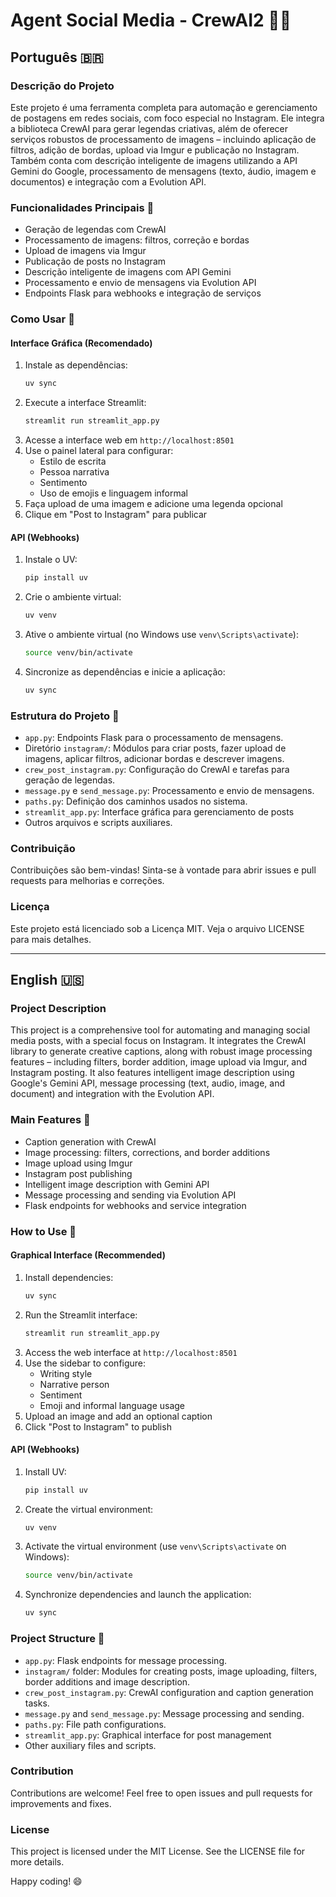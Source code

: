 # Agent Social Media - CrewAI2 📱🤖

## Português 🇧🇷

### Descrição do Projeto
Este projeto é uma ferramenta completa para automação e gerenciamento de postagens em redes sociais, com foco especial no Instagram. Ele integra a biblioteca CrewAI para gerar legendas criativas, além de oferecer serviços robustos de processamento de imagens – incluindo aplicação de filtros, adição de bordas, upload via Imgur e publicação no Instagram. Também conta com descrição inteligente de imagens utilizando a API Gemini do Google, processamento de mensagens (texto, áudio, imagem e documentos) e integração com a Evolution API.

### Funcionalidades Principais 🚀
- Geração de legendas com CrewAI
- Processamento de imagens: filtros, correção e bordas
- Upload de imagens via Imgur
- Publicação de posts no Instagram
- Descrição inteligente de imagens com API Gemini
- Processamento e envio de mensagens via Evolution API
- Endpoints Flask para webhooks e integração de serviços

### Como Usar 🚀

#### Interface Gráfica (Recomendado)
1. Instale as dependências:
   ```bash
   uv sync
   ```
2. Execute a interface Streamlit:
   ```bash
   streamlit run streamlit_app.py
   ```
3. Acesse a interface web em `http://localhost:8501`
4. Use o painel lateral para configurar:
   - Estilo de escrita
   - Pessoa narrativa
   - Sentimento
   - Uso de emojis e linguagem informal
5. Faça upload de uma imagem e adicione uma legenda opcional
6. Clique em "Post to Instagram" para publicar

#### API (Webhooks)
1. Instale o UV:
   ```bash
   pip install uv
   ```
2. Crie o ambiente virtual:
   ```bash
   uv venv
   ```
3. Ative o ambiente virtual (no Windows use `venv\Scripts\activate`):
   ```bash
   source venv/bin/activate
   ```
4. Sincronize as dependências e inicie a aplicação:
   ```bash
   uv sync
   ```

### Estrutura do Projeto 📂
- `app.py`: Endpoints Flask para o processamento de mensagens.
- Diretório `instagram/`: Módulos para criar posts, fazer upload de imagens, aplicar filtros, adicionar bordas e descrever imagens.
- `crew_post_instagram.py`: Configuração do CrewAI e tarefas para geração de legendas.
- `message.py` e `send_message.py`: Processamento e envio de mensagens.
- `paths.py`: Definição dos caminhos usados no sistema.
- `streamlit_app.py`: Interface gráfica para gerenciamento de posts
- Outros arquivos e scripts auxiliares.

### Contribuição
Contribuições são bem-vindas! Sinta-se à vontade para abrir issues e pull requests para melhorias e correções.

### Licença
Este projeto está licenciado sob a Licença MIT. Veja o arquivo LICENSE para mais detalhes.

---

## English 🇺🇸

### Project Description
This project is a comprehensive tool for automating and managing social media posts, with a special focus on Instagram. It integrates the CrewAI library to generate creative captions, along with robust image processing features – including filters, border addition, image upload via Imgur, and Instagram posting. It also features intelligent image description using Google's Gemini API, message processing (text, audio, image, and document) and integration with the Evolution API.

### Main Features 🚀
- Caption generation with CrewAI
- Image processing: filters, corrections, and border additions
- Image upload using Imgur
- Instagram post publishing
- Intelligent image description with Gemini API
- Message processing and sending via Evolution API
- Flask endpoints for webhooks and service integration

### How to Use 🚀

#### Graphical Interface (Recommended)
1. Install dependencies:
   ```bash
   uv sync
   ```
2. Run the Streamlit interface:
   ```bash
   streamlit run streamlit_app.py
   ```
3. Access the web interface at `http://localhost:8501`
4. Use the sidebar to configure:
   - Writing style
   - Narrative person
   - Sentiment
   - Emoji and informal language usage
5. Upload an image and add an optional caption
6. Click "Post to Instagram" to publish

#### API (Webhooks)
1. Install UV:
   ```bash
   pip install uv
   ```
2. Create the virtual environment:
   ```bash
   uv venv
   ```
3. Activate the virtual environment (use `venv\Scripts\activate` on Windows):
   ```bash
   source venv/bin/activate
   ```
4. Synchronize dependencies and launch the application:
   ```bash
   uv sync
   ```

### Project Structure 📂
- `app.py`: Flask endpoints for message processing.
- `instagram/` folder: Modules for creating posts, image uploading, filters, border additions and image description.
- `crew_post_instagram.py`: CrewAI configuration and caption generation tasks.
- `message.py` and `send_message.py`: Message processing and sending.
- `paths.py`: File path configurations.
- `streamlit_app.py`: Graphical interface for post management
- Other auxiliary files and scripts.

### Contribution
Contributions are welcome! Feel free to open issues and pull requests for improvements and fixes.

### License
This project is licensed under the MIT License. See the LICENSE file for more details.

Happy coding! 😄
